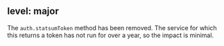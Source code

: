 level: major
---
The `auth.statsumToken` method has been removed.  The service for which this returns a token has not run for over a year, so the impact is minimal.
